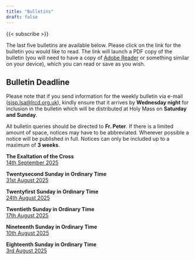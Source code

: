```yaml
---
title: "Bulletins"
draft: false
---
```


{{< subscribe >}}

The last five bulletins are available below. Please click on the link for the bulletin you would like to read. The link will launch a PDF copy of the bulletin (you will need to have a copy of [Adobe Reader](https://get.adobe.com/reader/) or something similar on your device), which you can read or save as you wish.

## Bulletin Deadline

Please note that if you send information for the weekly bulletin via e-mail ([sjsp.lsa@lrcd.org.uk](mailto:sjsp.lsa@lrcd.org.uk)), kindly ensure that it arrives by **Wednesday night** for inclusion in the bulletin which will be distributed at Holy Mass on **Saturday and Sunday**.

All bulletin queries should be directed to **Fr. Peter**. If there is a limited amount of space, notices may have to be abbreviated. Wherever possible a notice will be published in full. Notices can only be included up to a maximum of **3 weeks**.

**The Exaltation of the Cross**  
[14th September 2025](/bulletins/Bulletin140925.pdf)  

**Twentysecond Sunday in Ordinary Time**  
[31st August 2025](/bulletins/Bulletin310825.pdf)  

**Twentyfirst Sunday in Ordinary Time**  
[24th August 2025](/bulletins/Bulletin240825.pdf)  

**Twentieth Sunday in Ordinary Time**  
[17th August 2025](/bulletins/Bulletin170825.pdf)  

**Nineteenth Sunday in Ordinary Time**  
[10th August 2025](/bulletins/Bulletin100825.pdf)  

**Eighteenth Sunday in Ordinary Time**  
[3rd August 2025](/bulletins/Bulletin030825.pdf)  
